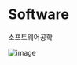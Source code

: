 # Software
소프트웨어공학


![image](https://github.com/jieun36kim/Software/assets/134944864/87e8cc65-3bff-4afe-b8c2-aa1935c89644)
